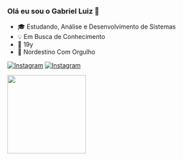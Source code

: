 ### Olá eu sou o Gabriel Luiz 👋

- 🎓 Estudando, Análise e Desenvolvimento de Sistemas
- 💡 Em Busca de Conhecimento
- 📅 19y
- 🌵 Nordestino Com Orgulho


[![Instagram](https://img.shields.io/badge/Instagram-E4405F?style=for-the-badge&logo=instagram&logoColor=white)](https://www.instagram.com/gabrielluiz.xyz/)
[![Instagram](https://img.shields.io/badge/LinkedIn-0077B5?style=for-the-badge&logo=linkedin&logoColor=white)](https://www.linkedin.com/in/gabrielxyz/)


<div align="center>

 <a href="https://github.com/Teycol">
 <img height="180em" src="https://github-readme-stats.vercel.app/api?username=Teycol&show_icons=true&theme=outrun">

</div>

